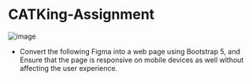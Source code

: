 # CATKing-Assignment


![image](https://github.com/venkateshmacherla/CATKing-Assignment/assets/124583058/84cf9412-3f29-4ca3-a477-75bf76f48bea)



* Convert the following Figma into a web page using Bootstrap 5, and Ensure that the 
page is responsive on mobile devices as well without affecting the user experience. 

